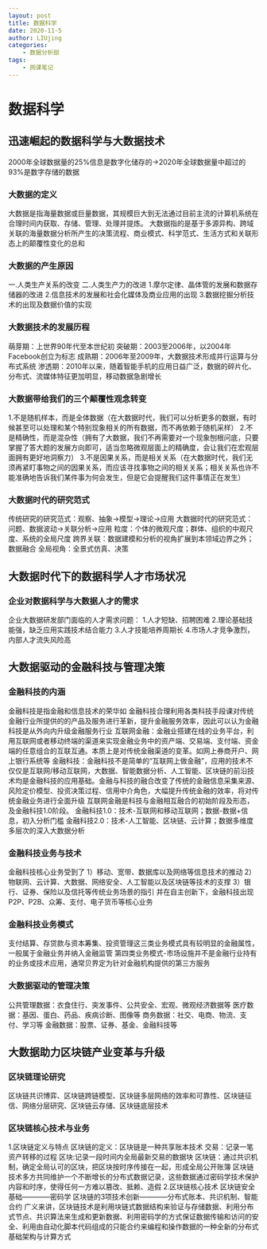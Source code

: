```yaml
---
layout: post
title: 数据科学
date: 2020-11-5
author: LIUjing
categories:
    - 数据分析部
tags:
    - 网课笔记
---
```

# 数据科学
## 迅速崛起的数据科学与大数据技术
2000年全球数据量的25%信息是数字化储存的→2020年全球数据量中超过的93%是数字存储的数据
### 大数据的定义
大数据是指海量数据或巨量数据，其规模巨大到无法通过目前主流的计算机系统在合理时间内获取、存储、管理、处理并提炼。
大数据指的是基于多源异构、跨域关联的海量数据分析所产生的决策流程、商业模式、科学范式、生活方式和关联形态上的颠覆性变化的总和
### 大数据的产生原因
一.人类生产关系的改变
二.人类生产力的改进
1.摩尔定律、晶体管的发展和数据存储器的改进
2.信息技术的发展和社会化媒体及商业应用的出现
3.数据挖掘分析技术的出现及数据价值的实现
### 大数据技术的发展历程
萌芽期：上世界90年代至本世纪初
突破期：2003至2006年，以2004年Facebook创立为标志
成熟期：2006年至2009年，大数据技术形成并行运算与分布式系统
渗透期：2010年以来，随着智能手机的应用日益广泛，数据的碎片化、分布式、流媒体特征更加明显，移动数据急剧增长
### 大数据带给我们的三个颠覆性观念转变
1.不是随机样本，而是全体数据（在大数据时代，我们可以分析更多的数据，有时候甚至可以处理和某个特别现象相关的所有数据，而不再依赖于随机采样）
2.不是精确性，而是混杂性（拥有了大数据，我们不再需要对一个现象刨根问底，只要掌握了答大题的发展方向即可，适当忽略微观层面上的精确度，会让我们在宏观层面拥有更好地洞察力）
3.不是因果关系，而是相关关系（在大数据时代，我们无须再紧盯事物之间的因果关系，而应该寻找事物之间的相关关系；相关关系也许不能准确地告诉我们某件事为何会发生，但是它会提醒我们这件事情正在发生）
### 大数据时代的研究范式
传统研究的研究范式：观察、抽象→模型→理论→应用
大数据时代的研究范式：问题、数据波动→关联分析→应用
粒度：个体的微观尺度；群体、组织的中观尺度、系统的全局尺度
跨界关联：数据建模和分析的视角扩展到本领域边界之外；数据融合
全局视角：全景式仿真、决策
## 大数据时代下的数据科学人才市场状况
### 企业对数据科学与大数据人才的需求
企业大数据研发部门面临的人才需求问题：
1.人才短缺、招聘困难
2.理论基础技能强，缺乏应用实践技术结合能力
3.人才技能培养周期长
4.市场人才竞争激烈，内部人才流失风险高
## 大数据驱动的金融科技与管理决策
### 金融科技的内涵
金融科技是指金融和信息技术的荣华如
金融科技合理利用各类科技手段课对传统金融行业所提供的的产品及服务进行革新，提升金融服务效率，因此可以认为金融科技是从外向内升级金融服务行业
互联网金融：金融业搭建在线的业务平台，利用互联网或者移动终端的渠道来实现金融业务中的资产端、交易端、支付端、资金端的任意组合的互联互通。本质上是对传统金融渠道的变革。如网上券商开户、网上银行系统等
金融科技：金融科技不是简单的“互联网上做金融”，应用的技术不仅仅是互联网/移动互联网，大数据、智能数据分析、人工智能、区块链的前沿技术均是金融科技的应用基础。金融与科技的融合改变了传统的金融信息采集来源、风险定价模型、投资决策过程、信用中介角色，大幅提升传统金融的效率，将对传统金融业务进行全面升级
互联网金融是科技与金融相互融合的初始阶段及形态，及金融科技1.0阶段。
金融科技1.0：技术-互联网和移动互联网；数据-数据+信息，初入分析门槛
金融科技2.0：技术-人工智能、区块链、云计算；数据多维度多层次的深入大数据分析
### 金融科技业务与技术
金融科技核心业务受到了
1）移动、宽带、数据库以及网络等信息技术的推动
2）物联网、云计算、大数据、网络安全、人工智能以及区块链等技术的支撑
3）银行、证券、保险以及信托等传统业务场景的指引
并在自主创新下，金融科技出现P2P、P2B、众筹、支付、电子货币等核心业务
### 金融科技业务模式
支付结算、存贷款与资本筹集、投资管理这三类业务模式具有较明显的金融属性，一般属于金融业务并纳入金融监管
第四类业务模式-市场设施并不是金融行业持有的业务或技术应用，通常贝界定为针对金融机构提供的第三方服务
### 大数据驱动的管理决策
公共管理数据：衣食住行、突发事件、公共安全、宏观、微观经济数据等
医疗数据：基因、蛋白、药品、疾病诊断、图像等
商务数据：社交、电商、物流、支付、学习等
金融数据：股票、证券、基金、金融科技等
## 大数据助力区块链产业变革与升级
### 区块链理论研究
区块链共识博弈、区块链跨链模型、区块链多层网络的效率和可靠性、区块链征信、网络分层研究、区块链云存储、区块链底层技术
### 区块链核心技术与业务
1.区块链定义与特点
区块链的定义：区块链是一种共享账本技术
交易：记录一笔资产转移的过程
区块:记录一段时间内全局最新交易的数据块
区块链：通过共识机制，确定全局认可的区块，把区块按时序传接在一起，形成全局公开账簿
区块链技术多方共同维护一个不断增长的分布式数据记录，这些数据通过密码学技术保护内容和时序，使得任何一方难以篡改、抵赖、造假
2.区块链核心技术
区块链安全基础————密码学
区块链的3项技术创新————分布式账本、共识机制、智能合约
广义来讲，区块链技术是利用块链式数据结构来验证与存储数据、利用分布式节点、共识算法来生成和更新数据、利用密码学的方式保证数据传输和访问的安全、利用由自动化脚本代码组成的只能合约来编程和操作数据的一种全新的分布式基础架构与计算方式

